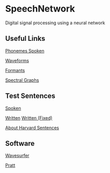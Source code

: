 # SpeechNetwork
Digital signal processing using a neural network

Useful Links
------------
[Phonemes Spoken](https://www.youtube.com/watch?v=xiqUVnXExTQ)

[Waveforms](http://swphonetics.com/praat/tutorials/understanding-waveforms/speech-waveforms/)

[Formants](https://en.wikipedia.org/wiki/Formant#Formants_and_phonetics)

[Spectral Graphs](http://clas.mq.edu.au/speech/acoustics/frequency/spectral.html)

Test Sentences
--------------
[Spoken](http://www.voiptroubleshooter.com/open_speech/american.html)

[Written](http://www.cs.columbia.edu/hgs/audio/harvard.html)
[Written (Fixed)](http://www.cs.columbia.edu/~hgs/audio/harvard.html)

[About Harvard Sentences](https://en.wikipedia.org/wiki/Harvard_sentences)

Software
--------
[Wavesurfer](http://sourceforge.net/projects/wavesurfer/)

[Pratt](http://www.fon.hum.uva.nl/praat/)
